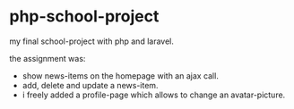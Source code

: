 # php-school-project
my final school-project with php and laravel.

the assignment was:
- show news-items on the homepage with an ajax call.
- add, delete and update a news-item.
- i freely added a profile-page which allows to change an avatar-picture.
